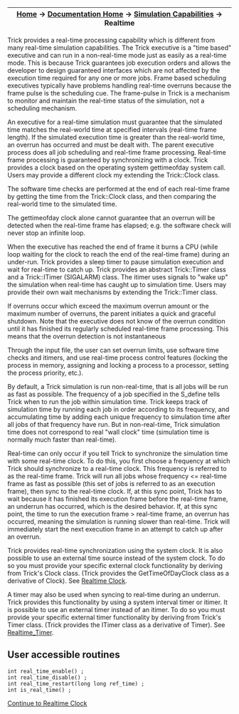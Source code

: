 | [Home](/trick) → [Documentation Home](../Documentation-Home) → [Simulation Capabilities](Simulation-Capabilities) → Realtime |
|------------------------------------------------------------------|

Trick provides a real-time processing capability which is different from many real-time
simulation capabilities. The Trick executive is a "time based" executive and can run in
a non-real-time mode just as easily as a real-time mode. This is because Trick guarantees
job execution orders and allows the developer to design guaranteed interfaces which are
not affected by the execution time required for any one or more jobs. Frame based
scheduling executives typically have problems handling real-time overruns because the
frame pulse is the scheduling cue. The frame-pulse in Trick is a mechanism to monitor
and maintain the real-time status of the simulation, not a scheduling mechanism.

An executive for a real-time simulation must guarantee that the simulated time matches
the real-world time at specified intervals (real-time frame length). If the simulated
execution time is greater than the real-world time, an overrun has occurred and must be
dealt with. The parent executive process does all job scheduling and real-time frame
processing. Real-time frame processing is guaranteed by synchronizing with a clock.
Trick provides a clock based on the operating system gettimeofday system call.  Users
may provide a different clock my extending the Trick::Clock class.

The software time checks are performed at the end of each real-time
frame by getting the time from the Trick::Clock class, and then
comparing the real-world time to the simulated time.

The gettimeofday clock alone cannot guarantee that an overrun will be detected when
the real-time frame has elapsed; e.g.  the software check will never stop an infinite loop.

When the executive has reached the end of frame it burns a CPU (while loop waiting
for the clock to reach the end of the real-time frame) during an under-run.
Trick provides a sleep timer to pause simulation execution and wait for real-time to
catch up. Trick provides an abstract Trick::Timer class and a Trick::ITimer (SIGALARM)
class.  The itimer uses signals to "wake up" the simulation when real-time has caught
up to simulation time.  Users may provide their own wait mechanisms by extending the
Trick::Timer class.

If overruns occur which exceed the maximum overrun amount or the
maximum number of overruns, the parent initiates a quick and graceful shutdown. Note
that the executive does not know of the overrun condition until it has finished its
regularly scheduled real-time frame processing.  This means that the overrun detection
is not instantaneous

Through the input file, the user can set overrun limits, use software time checks and
itimers, and use real-time process control features (locking the process in memory,
assigning and locking a process to a processor, setting the process priority, etc.).

By default, a Trick simulation is run non-real-time, that is all jobs will be run as
fast as possible. The frequency of a job specified in the S_define tells Trick when
to run the job within simulation time. Trick keeps track of simulation time by
running each job in order according to its frequency, and accumulating time by adding
each unique frequency to simulation time after all jobs of that frequency have run.
But in non-real-time, Trick simulation time does not correspond to real "wall clock"
time (simulation time is normally much faster than real-time).

Real-time can only occur if you tell Trick to synchronize the simulation time with some
real-time clock. To do this, you first choose a frequency at which Trick should synchronize
to a real-time clock. This frequency is referred to as the real-time frame. Trick
will run all jobs whose frequency \<= real-time frame as fast as possible (this set of
jobs is referred to as an execution frame), then sync to the real-time clock. If,
at this sync point, Trick has to wait because it has finished its execution frame before
the real-time frame, an underrun has occurred, which is the desired behavior. If, at
this sync point, the time to run the execution frame \> real-time frame, an overrun has
occurred, meaning the simulation is running slower than real-time. Trick will immediately
start the next execution frame in an attempt to catch up after an overrun.

Trick provides real-time synchronization using the system clock.
It is also possible to use an external time source instead of the system clock. To do so
you must provide your specific external clock functionality by deriving from Trick's
Clock class. (Trick provides the GetTimeOfDayClock class as a derivative of Clock).
See [Realtime Clock](Realtime-Clock).

A timer may also be used when syncing to real-time during an underrun. Trick provides
this functionality by using a system interval timer or itimer.  It is possible to use
an external timer instead of an itimer. To do so you must provide your specific external
timer functionality by deriving from Trick's Timer class. (Trick provides the ITimer class
as a derivative of Timer).  See [Realtime_Timer](Realtime-Timer).

## User accessible routines

```
int real_time_enable() ;
int real_time_disable() ;
int real_time_restart(long long ref_time) ;
int is_real_time() ;
```

[Continue to Realtime Clock](Realtime-Clock)
